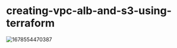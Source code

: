 # creating-vpc-alb-and-s3-using-terraform

![1678554470387](https://github.com/k-gopi-krishna/creating-vpc-alb-and-s3-using-terraform/assets/119429981/3c89d367-9b61-4bfc-99c7-29c0536ffba7)
